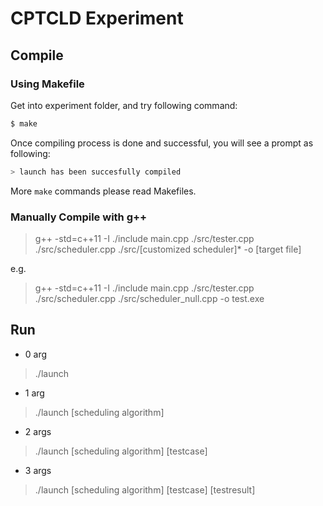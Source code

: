 # CPTCLD Experiment

## Compile

### Using Makefile
Get into experiment folder, and try following command:

```bash
$ make
```

Once compiling process is done and successful, you will see a prompt as following:

```bash
> launch has been succesfully compiled
```

More `make` commands please read Makefiles.

### Manually Compile with g++
> g++ -std=c++11 -I ./include main.cpp ./src/tester.cpp ./src/scheduler.cpp ./src/[customized scheduler]* -o [target file]

e.g.
> g++ -std=c++11 -I ./include main.cpp ./src/tester.cpp ./src/scheduler.cpp ./src/scheduler_null.cpp -o test.exe

## Run

- 0 arg
> ./launch

- 1 arg
> ./launch [scheduling algorithm]

- 2 args
> ./launch [scheduling algorithm]  [testcase]

- 3 args
> ./launch [scheduling algorithm]  [testcase]  [testresult]
